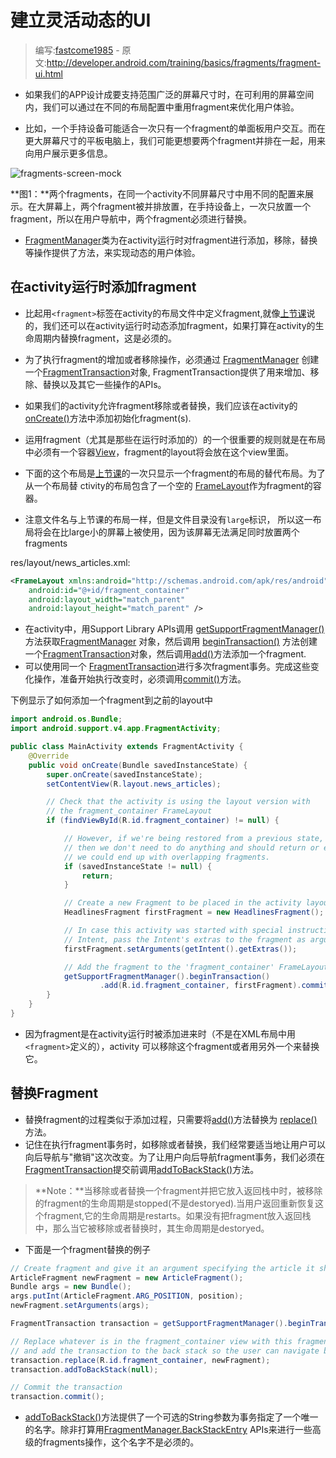 # 建立灵活动态的UI

> 编写:[fastcome1985](https://github.com/fastcome1985) - 原文:<http://developer.android.com/training/basics/fragments/fragment-ui.html>

* 如果我们的APP设计成要支持范围广泛的屏幕尺寸时，在可利用的屏幕空间内，我们可以通过在不同的布局配置中重用fragment来优化用户体验。

* 比如，一个手持设备可能适合一次只有一个fragment的单面板用户交互。而在更大屏幕尺寸的平板电脑上，我们可能更想要两个fragment并排在一起，用来向用户展示更多信息。

![fragments-screen-mock](fragments-screen-mock.png)

**图1：**两个fragments，在同一个activity不同屏幕尺寸中用不同的配置来展示。在大屏幕上，两个fragment被并排放置，在手持设备上，一次只放置一个fragment，所以在用户导航中，两个fragment必须进行替换。

* [FragmentManager](http://developer.android.com/reference/android/support/v4/app/FragmentManager.html)类为在activity运行时对fragment进行添加，移除，替换等操作提供了方法，来实现动态的用户体验。

## 在activity运行时添加fragment

* 比起用`<fragment>`标签在activity的布局文件中定义fragment,就像[上节课](creating.html)说的，我们还可以在activity运行时动态添加fragment，如果打算在activity的生命周期内替换fragment，这是必须的。

* 为了执行fragment的增加或者移除操作，必须通过 [FragmentManager](http://developer.android.com/reference/android/support/v4/app/FragmentManager.html) 创建一个[FragmentTransaction](http://developer.android.com/intl/zh-cn/reference/android/support/v4/app/FragmentTransaction.html)对象, FragmentTransaction提供了用来增加、移除、替换以及其它一些操作的APIs。

* 如果我们的activity允许fragment移除或者替换，我们应该在activity的<a href="http://developer.android.com/reference/android/app/Activity.html#onCreate(android.os.Bundle)">onCreate()</a>方法中添加初始化fragment(s).

* 运用fragment（尤其是那些在运行时添加的）的一个很重要的规则就是在布局中必须有一个容器[View](http://developer.android.com/reference/android/view/View.html)，fragment的layout将会放在这个view里面。

* 下面的这个布局是[上节课](creating.html)的一次只显示一个fragment的布局的替代布局。为了从一个布局替	ctivity的布局包含了一个空的 [FrameLayout](http://developer.android.com/reference/android/widget/FrameLayout.html)作为fragment的容器。

* 注意文件名与上节课的布局一样，但是文件目录没有`large`标识， 所以这一布局将会在比large小的屏幕上被使用，因为该屏幕无法满足同时放置两个fragments

res/layout/news_articles.xml:
```xml
<FrameLayout xmlns:android="http://schemas.android.com/apk/res/android"
    android:id="@+id/fragment_container"
    android:layout_width="match_parent"
    android:layout_height="match_parent" />
```

* 在activity中，用Support Library APIs调用 [getSupportFragmentManager()](http://developer.android.com/intl/zh-cn/reference/android/support/v4/app/FragmentActivity.html#getSupportFragmentManager%28%29)方法获取[FragmentManager](http://developer.android.com/reference/android/support/v4/app/FragmentManager.html) 对象，然后调用 <a href="http://developer.android.com/reference/android/support/v4/app/FragmentManager.html#beginTransaction()">beginTransaction()</a> 方法创建一个[FragmentTransaction](http://developer.android.com/reference/android/support/v4/app/FragmentTransaction.html)对象，然后调用<a href="http://developer.android.com/reference/android/support/v4/app/FragmentTransaction.html#add(android.support.v4.app.Fragment,%20java.lang.String)">add()</a>方法添加一个fragment.
* 可以使用同一个 [FragmentTransaction](http://developer.android.com/reference/android/support/v4/app/FragmentTransaction.html)进行多次fragment事务。完成这些变化操作，准备开始执行改变时，必须调用<a href="http://developer.android.com/reference/android/support/v4/app/FragmentTransaction.html#commit()">commit()</a>方法。

下例显示了如何添加一个fragment到之前的layout中

```java
import android.os.Bundle;
import android.support.v4.app.FragmentActivity;

public class MainActivity extends FragmentActivity {
    @Override
    public void onCreate(Bundle savedInstanceState) {
        super.onCreate(savedInstanceState);
        setContentView(R.layout.news_articles);

        // Check that the activity is using the layout version with
        // the fragment_container FrameLayout
        if (findViewById(R.id.fragment_container) != null) {

            // However, if we're being restored from a previous state,
            // then we don't need to do anything and should return or else
            // we could end up with overlapping fragments.
            if (savedInstanceState != null) {
                return;
            }

            // Create a new Fragment to be placed in the activity layout
            HeadlinesFragment firstFragment = new HeadlinesFragment();

            // In case this activity was started with special instructions from an
            // Intent, pass the Intent's extras to the fragment as arguments
            firstFragment.setArguments(getIntent().getExtras());

            // Add the fragment to the 'fragment_container' FrameLayout
            getSupportFragmentManager().beginTransaction()
                    .add(R.id.fragment_container, firstFragment).commit();
        }
    }
}
```

* 因为fragment是在activity运行时被添加进来时（不是在XML布局中用`<fragment>`定义的），activity 可以移除这个fragment或者用另外一个来替换它。

## 替换Fragment

* 替换fragment的过程类似于添加过程，只需要将<a href="http://developer.android.com/reference/android/support/v4/app/FragmentTransaction.html#add(android.support.v4.app.Fragment,%20java.lang.String)">add()</a>方法替换为 <a href="http://developer.android.com/reference/android/support/v4/app/FragmentTransaction.html#replace(int,%20android.support.v4.app.Fragment)">replace()</a>方法。
* 记住在执行fragment事务时，如移除或者替换，我们经常要适当地让用户可以向后导航与"撤销"这次改变。为了让用户向后导航fragment事务，我们必须在[FragmentTransaction](http://developer.android.com/reference/android/support/v4/app/FragmentTransaction.html)提交前调用<a href="http://developer.android.com/reference/android/support/v4/app/FragmentTransaction.html#addToBackStack(java.lang.String)">addToBackStack()</a>方法。

> **Note：**当移除或者替换一个fragment并把它放入返回栈中时，被移除的fragment的生命周期是stopped(不是destoryed).当用户返回重新恢复这个fragment,它的生命周期是restarts。如果没有把fragment放入返回栈中，那么当它被移除或者替换时，其生命周期是destoryed。

* 下面是一个fragment替换的例子

```java
// Create fragment and give it an argument specifying the article it should show
ArticleFragment newFragment = new ArticleFragment();
Bundle args = new Bundle();
args.putInt(ArticleFragment.ARG_POSITION, position);
newFragment.setArguments(args);

FragmentTransaction transaction = getSupportFragmentManager().beginTransaction();

// Replace whatever is in the fragment_container view with this fragment,
// and add the transaction to the back stack so the user can navigate back
transaction.replace(R.id.fragment_container, newFragment);
transaction.addToBackStack(null);

// Commit the transaction
transaction.commit();
```

* <a href="http://developer.android.com/reference/android/support/v4/app/FragmentTransaction.html#addToBackStack(java.lang.String)">addToBackStack()</a>方法提供了一个可选的String参数为事务指定了一个唯一的名字。除非打算用[FragmentManager.BackStackEntry](http://developer.android.com/reference/android/support/v4/app/FragmentManager.BackStackEntry.html) APIs来进行一些高级的fragments操作，这个名字不是必须的。
